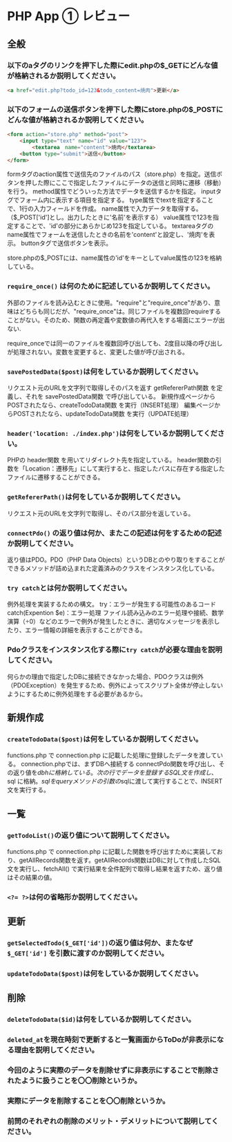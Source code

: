 # PHP App ① レビュー

## 全般

### 以下のaタグのリンクを押下した際にedit.phpの$_GETにどんな値が格納されるか説明してください。

```html
<a href="edit.php?todo_id=123&todo_content=焼肉">更新</a>
```

### 以下のフォームの送信ボタンを押下した際にstore.phpの$_POSTにどんな値が格納されるか説明してください。

```html
<form action="store.php" method="post">
    <input type="text" name="id" value="123">
		<textarea　name="content">焼肉</textarea>
    <button type="submit">送信</button>
</form>
```

formタグのaction属性で送信先のファイルのパス（store.php）を指定。送信ボタンを押した際にここで指定したファイルにデータの送信と同時に遷移（移動）を行う。
method属性でどういった方法でデータを送信するかを指定。
inputタグでフォーム内に表示する項目を指定する。
type属性でtextを指定することで、1行の入力フィールドを作成。
name属性で入力データを取得する。（$_POST['id']とし。出力したときに'名前'を表示する）
value属性で123を指定することで、'id'の部分にあらかじめ123を指定している。
textareaタグのname属性でフォームを送信したときの名前を'content'と設定し、'焼肉'を表示。
buttonタグで送信ボタンを表示。

store.phpの$_POSTには、name属性の'id'をキーとしてvalue属性の123を格納している。

### `require_once()` は何のために記述しているか説明してください。
外部のファイルを読み込むときに使用。"require"と"require_once"があり、意味はどちらも同じだが、"require_once"は。同じファイルを複数回requireすることがない。そのため、関数の再定義や変数値の再代入をする場面にエラーが出ない.

require_onceでは同一のファイルを複数回呼び出しても、2度目以降の呼び出しが処理されない。変数を変更すると、変更した値が呼び出される。

### `savePostedData($post)`は何をしているか説明してください。
リクエスト元のURLを文字列で取得しそのパスを返す getRefererPath関数 を定義し、それを savePostedData関数 で呼び出している。
新規作成ページからPOSTされたなら、createTodoData関数 を実行（INSERT処理）
編集ページからPOSTされたなら、updateTodoData関数 を実行（UPDATE処理）

### `header('location: ./index.php')`は何をしているか説明してください。
PHPの header関数 を用いてリダイレクト先を指定している。
header関数の引数を「Location：遷移先」にして実行すると、指定したパスに存在する指定したファイルに遷移することができる。

### `getRefererPath()`は何をしているか説明してください。
リクエスト元のURLを文字列で取得し、そのパス部分を返している。

### `connectPdo()` の返り値は何か、またこの記述は何をするための記述か説明してください。
返り値はPDO。PDO（PHP Data Objects）というDBとのやり取りをすることができるメソッドが詰め込まれた定義済みのクラスをインスタンス化している。

### `try catch`とは何か説明してください。
例外処理を実装するための構文。
try：エラーが発生する可能性のあるコード
catch(Expention $e)：エラー処理
ファイル読み込みのエラー処理や接続、数学演算（÷0）などのエラーで例外が発生したときに、適切なメッセージを表示したり、エラー情報の詳細を表示することができる。

### Pdoクラスをインスタンス化する際に`try catch`が必要な理由を説明してください。
何らかの理由で指定したDBに接続できなかった場合、PDOクラスは例外（PDOException）を発生するため、例外によってスクリプト全体が停止しないようにするために例外処理をする必要があるから。

## 新規作成

### `createTodoData($post)`は何をしているか説明してください。
functions.php で connection.php に記載した処理に登録したデータを渡している。
connection.phpでは、まずDBへ接続する connectPdo関数を呼び出し、その返り値を$dbhに格納している。次の行でデータを登録するSQL文を作成し、$sql に格納。$sql を queryメソッドの引数の$sqlに渡して実行することで、INSERT文を実行する。

## 一覧

### `getTodoList()`の返り値について説明してください。
functions.php で connection.php に記載した関数を呼び出すために実装しており、getAllRecords関数を返す。getAllRecords関数はDBに対して作成したSQL文を実行し、fetchAll() で実行結果を全件配列で取得し結果を返すため、返り値はその結果の値。

### `<?= ?>`は何の省略形か説明してください。
<?php echo ?>

## 更新

### `getSelectedTodo($_GET['id'])`の返り値は何か、またなぜ`$_GET['id']` を引数に渡すのか説明してください。

### `updateTodoData($post)`は何をしているか説明してください。

## 削除

### `deleteTodoData($id)`は何をしているか説明してください。

### `deleted_at`を現在時刻で更新すると一覧画面からToDoが非表示になる理由を説明してください。

### 今回のように実際のデータを削除せずに非表示にすることで削除されたように扱うことを〇〇削除というか。

### 実際にデータを削除することを〇〇削除というか。

### 前問のそれぞれの削除のメリット・デメリットについて説明してください。
